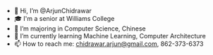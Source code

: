 - 👋 Hi, I’m @ArjunChidrawar
- 🎓 I'm a senior at Williams College
- 👀 I’m majoring in Computer Science, Chinese
- 🌱 I’m currently learning Machine Learning, Computer Architecture
- 📫 How to reach me: chidrawar.arjun@gmail.com, 862-373-6373

<!---
ArjunChidrawar/ArjunChidrawar is a ✨ special ✨ repository because its `README.md` (this file) appears on your GitHub profile.
You can click the Preview link to take a look at your changes.
--->
